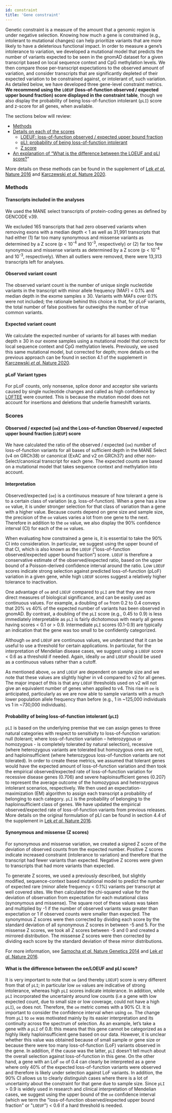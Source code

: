 ```yaml
---
id: constraint
title: 'Gene constraint'
---
```


Genetic constraint is a measure of the amount that a genomic region is under negative selection. Knowing how much a gene is constrained (e.g., intolerant to mutational changes) can help prioritize variants that are more likely to have a deleterious functional impact. In order to measure a gene’s intolerance to variation, we developed a mutational model that predicts the number of variants expected to be seen in the gnomAD dataset for a given transcript based on local sequence context and CpG methylation levels. We then compare those per-transcript expectations to the observed amount of variation, and consider transcripts that are significantly depleted of their expected variation to be constrained against, or intolerant of, such variation. As detailed below, we have developed three gene-level constraint metrics. **We recommend using the `LOEUF` (loss-of-function observed / expected upper bound fraction) score displayed in the constraint table**, though we also display the probability of being loss-of-function intolerant (`pLI`) score and z-score for all genes, when available.

The sections below will review:

- [Methods](/help/constraint#methods)
- [Details on each of the scores](/help/constraint#scores)
  - [LOEUF: loss-of-function observed / expected upper bound fraction](/help/constraint#loeuf)
  - [pLI: probability of being loss-of-function intolerant](/help/constraint#pli)
  - [Z score](/help/constraint#z-score)
- [An explanation of “What is the difference between the LOEUF and pLI score?](/help/constraint#loeuf-vs-pli)”

More details on these methods can be found in the supplement of [Lek _et al._ Nature 2016](https://www.nature.com/articles/nature19057) and [Karczewski _et al._ Nature 2020](https://www.nature.com/articles/s41586-020-2308-7).

### <a id="methods"></a> Methods

#### Transcripts included in the analyses

We used the MANE select transcripts of protein-coding genes as defined by GENCODE v39.

We excluded 165 transcripts that had zero observed variants when removing exons with a median depth < 1 as well as 31,991 transcripts that had either (1) far too many synonymous and missense variants as determined by a Z score (p < 10<sup>-4</sup> and 10<sup>-3</sup>, respectively) or (2) far too few synonymous and missense variants as determined by a Z score (p < 10<sup>-4</sup> and 10<sup>-3</sup>, respectively). When all outliers were removed, there were 13,313 transcripts left for analyses.

#### Observed variant count

The observed variant count is the number of unique single nucleotide variants in the transcript with minor allele frequency (MAF) < 0.1% and median depth in the exome samples ≥ 30. Variants with MAFs over 0.1% were not included; the rationale behind this choice is that, for pLoF variants, the total number of false positives far outweighs the number of true common variants.

#### Expected variant count

We calculate the expected number of variants for all bases with median depth ≥ 30 in our exome samples using a mutational model that corrects for local sequence context and CpG methylation levels. Previously, we used this same mutational model, but corrected for depth; more details on the previous approach can be found in section 4.1 of the supplement in [Karczewski _et al._ Nature 2020](https://www.nature.com/articles/s41586-020-2308-7).

#### pLoF Variant types

For pLoF counts, only nonsense, splice donor and acceptor site variants caused by single nucleotide changes and called as high confidence by [LOFTEE](https://gnomad.broadinstitute.org/help/vep#loftee) were counted. This is because the mutation model does not account for insertions and deletions that underlie frameshift variants.

### <a id="scores"></a>Scores

#### <a id="loeuf"></a>Observed / expected (`oe`) and the Loss-of-function Observed / expected upper bound fraction (`LOEUF`) score

We have calculated the ratio of the observed / expected (`oe`) number of loss-of-function variants for all bases of sufficient depth in the MANE Select (v4 on GRCh38) or canonical (ExAC and v2 on GRCh37) and other non-Select/canonical transcript for each gene. The expected counts are based on a mutational model that takes sequence context and methylation into account.

#### Interpretation

Observed/expected (`oe`) is a continuous measure of how tolerant a gene is to a certain class of variation (e.g. loss-of-function). When a gene has a low `oe` value, it is under stronger selection for that class of variation than a gene with a higher value. Because counts depend on gene size and sample size, the precision of the `oe` values varies a lot from one gene to the next. Therefore in addition to the `oe` value, we also display the 90% confidence interval (CI) for each of the `oe` values.

When evaluating how constrained a gene is, it is essential to take the 90% CI into consideration. In particular, we suggest using the upper bound of that CI, which is also known as the `LOEUF` (“loss-of-function observed/expected upper bound fraction”) score. `LOEUF` is therefore a conservative estimate of the observed/expected ratio, based on the upper bound of a Poisson-derived confidence interval around the ratio. Low `LOEUF` scores indicate strong selection against predicted loss-of-function (pLoF) variation in a given gene, while high `LOEUF` scores suggest a relatively higher tolerance to inactivation.

One advantage of `oe` and `LOEUF` compared to `pLI` are that they are more direct measures of biological significance, and can be easily used as continuous values. For example, a doubling of `oe` from 0.2 to 0.4 conveys that 20% vs 40% of the expected number of variants has been observed in gnomAD. By contrast, a doubling of the `pLI` score (e.g., 0.45 to 0.9) is less immediately interpretable as `pLI` is fairly dichotomous with nearly all genes having scores < 0.1 or > 0.9. Intermediate `pLI` scores (0.1-0.9) are typically an indication that the gene was too small to be confidently categorized.

Although `oe` and `LOEUF` are continuous values, we understand that it can be useful to use a threshold for certain applications. In particular, for the interpretation of Mendelian disease cases, we suggest using a `LOEUF` score < 0.6 as a threshold if needed. Again, ideally `oe` and `LOEUF` should be used as a continuous values rather than a cutoff.

As mentioned above, `oe` and `LOEUF` are dependent on sample size and we note that these values are slightly higher in v4 compared to v2 for all genes. The major impact of this is that any `LOEUF` thresholds used on v2 will not give an equivalent number of genes when applied to v4. This rise in `oe` is anticipated, particularly as we are now able to sample variants with a much lower population allele frequency than before (e.g., 1 in ~125,000 individuals vs 1 in ~730,000 individuals).

#### <a id="pli"></a>Probability of being loss-of-function intolerant (`pLI`)

`pLI` is based on the underlying premise that we can assign genes to three natural categories with respect to sensitivity to loss-of-function variation: null (tolerant; where loss-of-function variation – heterozygous or homozygous - is completely tolerated by natural selection), recessive (where heterozygous variants are tolerated but homozygous ones are not), and haploinsufficient (where heterozygous loss-of-function variants are not tolerated). In order to create these metrics, we assumed that tolerant genes would have the expected amount of loss-of-function variation and then took the empirical observed/expected rate of loss-of-function variation for recessive disease genes (0.706) and severe haploinsufficient genes (0.207) to represent the average outcome of the homozygous and heterozygous intolerant scenarios, respectively. We then used an expectation-maximization (EM) algorithm to assign each transcript a probability of belonging to each category. `pLI` is the probability of belonging to the haploinsufficient class of genes. We have updated the empirical observed/expected rate of loss-of-function variants from previous releases. More details on the original formulation of pLI can be found in section 4.4 of the supplement in [Lek _et al._ Nature 2016](https://www.nature.com/articles/nature19057).

#### <a id="z-score"></a>Synonymous and missense (Z scores)

For synonymous and missense variation, we created a signed Z score of the deviation of observed counts from the expected number. Positive Z scores indicate increased constraint (intolerance to variation) and therefore that the transcript had fewer variants than expected. Negative Z scores were given to transcripts that had more variants than expected.

To generate Z scores, we used a previously described, but slightly modified, sequence-context based mutational model to predict the number of expected rare (minor allele frequency < 0.1%) variants per transcript at well covered sites. We then calculated the chi-squared value for the deviation of observation from expectation for each mutational class (synonymous and missense). The square root of these values was taken and multiplied by -1 if the number of observed variants was greater than expectation or 1 if observed counts were smaller than expected. The synonymous Z scores were then corrected by dividing each score by the standard deviation of all synonymous Z scores in between -5 and 5. For the missense Z scores, we took all Z scores between -5 and 0 and created a mirrored distribution. The missense Z scores were then corrected by dividing each score by the standard deviation of these mirror distributions.

For more information, see [Samocha _et al._ Nature Genetics 2014](https://www.nature.com/articles/ng.3050) and [Lek _et al._ Nature 2016](https://www.nature.com/articles/nature19057).

#### <a id="loeuf-vs-pli"></a>What is the difference between the oe/LOEUF and pLI score?

It is very important to note that `oe` (and thereby `LOEUF`) score is very different from that of `pLI`; in particular low `oe` values are indicative of strong intolerance, whereas high `pLI` scores indicate intolerance. In addition, while `pLI` incorporated the uncertainty around low counts (i.e a gene with low expected count, due to small size or low coverage, could not have a high `pLI`), `oe` does not. Therefore, the `oe` metric comes with a 90% CI. It is important to consider the confidence interval when using `oe`. The change from `pLI` to `oe` was motivated mainly by its easier interpretation and its continuity across the spectrum of selection. As an example, let’s take a gene with a `pLI` of 0.8: this means that this gene cannot be categorized as a highly likely haploinsufficient gene based on our data. However, it is unclear whether this value was obtained because of small sample or gene size or because there were too many loss-of-function (LoF) variants observed in the gene. In addition, if the cause was the latter, `pLI` doesn’t tell much about the overall selection against loss-of-function in this gene. On the other hand, a gene with an LoF `oe` of 0.4 can clearly be interpreted as a gene where only 40% of the expected loss-of-function variants were observed and therefore is likely under selection against LoF variants. In addition, the 90% CI allows us to clearly distinguish cases where there is a lot of uncertainty about the constraint for that gene due to sample size. Since `pLI` > 0.9 is widely used in research and clinical interpretation of Mendelian cases, we suggest using the upper bound of the `oe` confidence interval (which we term the "loss-of-function observed/expected upper bound fraction" or "`LOEUF`") < 0.6 if a hard threshold is needed.
